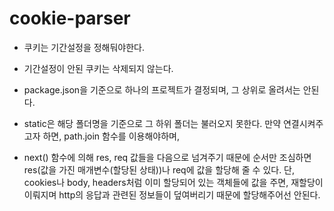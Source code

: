 # cookie-parser

- 쿠키는 기간설정을 정해둬야한다.
- 기간설정이 안된 쿠키는 삭제되지 않는다.

- package.json을 기준으로 하나의 프로젝트가 결정되며, 그 상위로 올려서는 안된다.
- static은 해당 폴더명을 기준으로 그 하위 폴더는 불러오지 못한다. 만약 연결시켜주고자 하면, path.join 함수를 이용해야하며,

- next() 함수에 의해 res, req 값들을 다음으로 넘겨주기 때문에 순서만 조심하면 res(값을 가진 매개변수(할당된 상태))나 req에 값을 할당해 줄 수 있다. 단, cookies나 body, headers처럼 이미 할당되어 있는 객체들에 값을 주면, 재할당이 이뤄지며 http의 응답과 관련된 정보들이 덮여버리기 때문에 할당해주어선 안된다.
